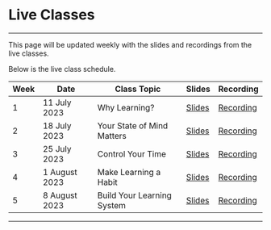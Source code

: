 # Live Classes

---

This page will be updated weekly with the slides and recordings from the live classes.

Below is the live class schedule.

| Week  | Date | Class Topic | Slides | Recording |
| --- | --- | --- | --- | --- |
| 1 | 11 July 2023 | Why Learning?| [Slides](https://docs.google.com/presentation/d/1Vn5oTHO_Rngm4RWmfI8hlWp4R-JhJ7AlqofWeGwmzZA/edit?usp=sharing)| [Recording](https://www.youtube.com/watch?v=haQN74Uee5E) |
| 2 | 18 July 2023 | Your State of Mind Matters | [Slides](https://docs.google.com/presentation/d/1qeAQ0_tKTVaA4UeDLHnQ4uY6-9yATyoK8MgyCjyo6Uc/edit?usp=sharing) | [Recording](https://youtu.be/u6dVOX3d1Vw) |
| 3 | 25 July 2023 | Control Your Time | [Slides](https://docs.google.com/presentation/d/1NjYaMqQ-1YNPOodtgiFgCtadazD64_5pfkJdrcNcF8w/edit?usp=sharing)| [Recording](https://youtu.be/YiSK9CcX4O4) |
| 4 | 1 August 2023 | Make Learning a Habit| [Slides](https://docs.google.com/presentation/d/1I3Vsn3fc4phRUJZK5-8CxP5UWOLAksd0Ihg_NuqPXxs/edit?usp=sharing)| [Recording](https://youtu.be/UD3m82OV3Mg)|
| 5 | 8 August 2023 | Build Your Learning System | [Slides](https://docs.google.com/presentation/d/1_lDVJ0zop6WmuKEbHXaucByEb3M9vIUcMa7BKAd3uDU/edit?usp=sharing)| [Recording](https://youtu.be/NqbQHa_BAqQ)|

---
